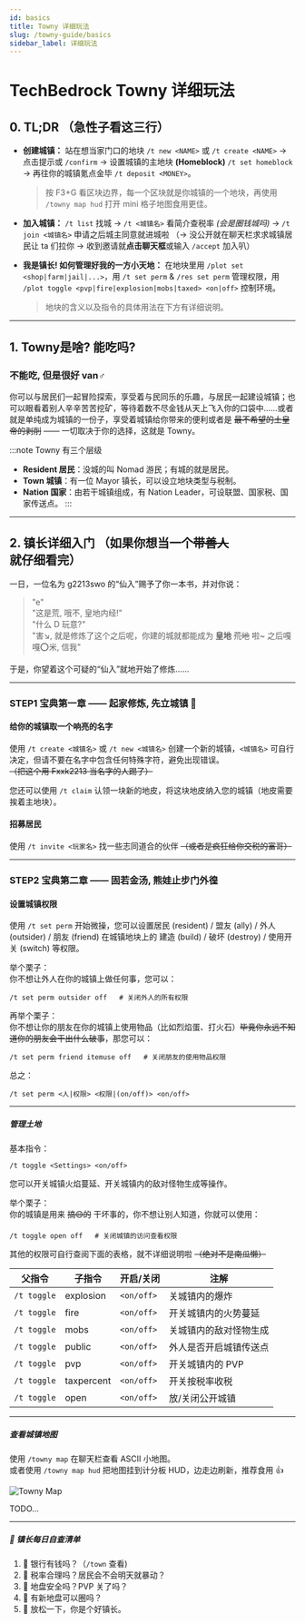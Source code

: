 ```yaml
---
id: basics
title: Towny 详细玩法
slug: /towny-guide/basics
sidebar_label: 详细玩法
---
```


# TechBedrock Towny 详细玩法

## 0. TL;DR （急性子看这三行）

- **创建城镇：** 站在想当家门口的地块 `/t new <NAME>` 或 `/t create <NAME>` → 点击提示或 `/confirm` → 设置城镇的主地块 **(Homeblock)** `/t set homeblock` → 再往你的城镇氪点金毕 `/t deposit <MONEY>`。

  > 按 F3+G 看区块边界，每一个区块就是你城镇的一个地块，再使用 `/towny map hud` 打开 mini 格子地图食用更佳。

- **加入城镇：** `/t list` 找城 → `/t <城镇名>` 看简介查税率 *(会是圈钱城吗)* → `/t join <城镇名>` 申请之后城主同意就进城啦 （→ 没公开就在聊天栏求求城镇居民让 ta 们拉你 → 收到邀请就**点击聊天框**或输入 `/accept` 加入叭）

- **我是镇长! 如何管理好我的一方小天地：** 在地块里用 `/plot set <shop|farm|jail|...>`，用 `/t set perm` & `/res set perm` 管理权限，用 `/plot toggle <pvp|fire|explosion|mobs|taxed> <on|off>` 控制环境。

  > 地块的含义以及指令的具体用法在下方有详细说明。

---

## 1. Towny是啥? 能吃吗?

### 不能吃, 但是很好 van♂

你可以与居民们一起冒险探索，享受着与民同乐的乐趣，与居民一起建设城镇；也可以眼看着别人辛辛苦苦挖矿，等待着数不尽金钱从天上飞入你的口袋中……或者就是单纯成为城镇的一份子，享受着城镇给你带来的便利或者是 ~~最不希望的土皇帝的剥削~~ —— 一切取决于你的选择，这就是 Towny。

:::note Towny 有三个层级
- **Resident 居民**：没城的叫 Nomad 游民；有城的就是居民。
- **Town 城镇**：有一位 Mayor 镇长，可以设立地块类型与税制。
- **Nation 国家**：由若干城镇组成，有 Nation Leader，可设联盟、国家税、国家传送点。
:::

---

## 2. 镇长详细入门 （如果你想当一个~~带善人~~就仔细看完）

一日，一位名为 g2213swo 的“仙入”赐予了你一本书，并对你说：  
> "e"  
> "这是荒, 哦不, 皇地内经!"  
> "什么 D 玩意?"  
> "害↘, 就是修炼了这个之后呢，你建的城就都能成为 **皇地** ~~荒地~~ 啦~ 之后嘎嘎⭕米, 信我"  

于是，你望着这个可疑的“仙入”就地开始了修炼……

---

### STEP1 宝典第一章 —— 起家修炼, 先立城镇 🏯

#### 给你的城镇取一个响亮的名字

使用 `/t create <城镇名>` 或 `/t new <城镇名>` 创建一个新的城镇，`<城镇名>` 可自行决定，但请不要在名字中包含任何特殊字符，避免出现错误。  
~~（把这个用 Fxxk2213 当名字的人踢了）~~

您还可以使用 `/t claim` 认领一块新的地皮，将这块地皮纳入您的城镇（地皮需要挨着主地块）。

#### 招募居民

使用 `/t invite <玩家名>` 找一些志同道合的伙伴 ~~（或者是疯狂给你交税的富哥）~~

---

### STEP2 宝典第二章 —— 固若金汤, 熊娃止步门外徨

#### 设置城镇权限

使用 `/t set perm` 开始微操，您可以设置居民 (resident) / 盟友 (ally) / 外人 (outsider) / 朋友 (friend) 在城镇地块上的 建造 (build) / 破坏 (destroy) / 使用开关 (switch) 等权限。

举个栗子：  
你不想让外人在你的城镇上做任何事，您可以：  
```
/t set perm outsider off   # 关闭外人的所有权限
```

再举个栗子：  
你不想让你的朋友在你的城镇上使用物品（比如烈焰蛋、打火石）~~毕竟你永远不知道你的朋友会干出什么破事~~，那您可以：  
```
/t set perm friend itemuse off   # 关闭朋友的使用物品权限
```

总之：
```
/t set perm <人|权限> <权限|(on/off)> <on/off>
```

---

##### 管理土地

基本指令：
```
/t toggle <Settings> <on/off>
```
您可以开关城镇火焰蔓延、开关城镇内的敌对怪物生成等操作。

举个栗子：  
你的城镇是用来 ~~搞🟡的~~ 干坏事的，你不想让别人知道，你就可以使用：
```
/t toggle open off   # 关闭城镇的访问查看权限
```

其他的权限可自行查阅下面的表格，就不详细说明啦 ~~（绝对不是南瓜懒）~~

| 父指令       | 子指令     | 开启/关闭    | 注解           |
| ------------ | ---------- | ----------- | -------------- |
| `/t toggle`  | explosion  | `<on/off>`  | 关城镇内的爆炸 |
| `/t toggle`  | fire       | `<on/off>`  | 开关城镇内的火势蔓延 |
| `/t toggle`  | mobs       | `<on/off>`  | 关城镇内的敌对怪物生成 |
| `/t toggle`  | public     | `<on/off>`  | 外人是否开启城镇传送点 |
| `/t toggle`  | pvp        | `<on/off>`  | 开关城镇内的 PVP |
| `/t toggle`  | taxpercent | `<on/off>`  | 开关按税率收税 |
| `/t toggle`  | open       | `<on/off>`  | 放/关闭公开城镇 |

---

##### 查看城镇地图

使用 `/towny map` 在聊天栏查看 ASCII 小地图。  
或者使用 `/towny map hud` 把地图挂到计分板 HUD，边走边刷新，推荐食用 👍

![Towny Map](/img/towny-guide/TownyMap.png)

TODO...

---

##### 🛑 镇长每日自查清单

1. 🤔 银行有钱吗？（`/town` 查看)
2. 🤔 税率合理吗？居民会不会明天就暴动？
3. 🤔 地盘安全吗？PVP 关了吗？
4. 🤔 有新地盘可以圈吗？
5. 🍵 放松一下，你是个好镇长。
